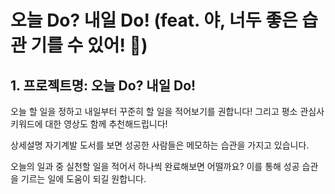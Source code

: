 # 오늘 Do? 내일 Do! (feat. 야, 너두 좋은 습관 기를 수 있어! 💪)
## 1. 프로젝트명: 오늘 Do? 내일 Do!

오늘 할 일을 정하고 내일부터 꾸준히 할 일을 적어보기를 권합니다! 그리고 평소 관심사 키워드에 대한 영상도 함께 추천해드립니다!

상세설명 자기계발 도서를 보면 성공한 사람들은 메모하는 습관을 가지고 있습니다.

오늘의 일과 중 실천할 일을 적어서 하나씩 완료해보면 어떨까요? 이를 통해 성공 습관을 기르는 일에 도움이 되길 원합니다.

